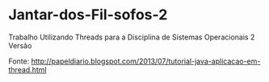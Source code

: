 # Jantar-dos-Fil-sofos-2
Trabalho Utilizando Threads para a Disciplina de Sistemas Operacionais 2 Versão

Fonte:
http://papeldiario.blogspot.com/2013/07/tutorial-java-aplicacao-em-thread.html

